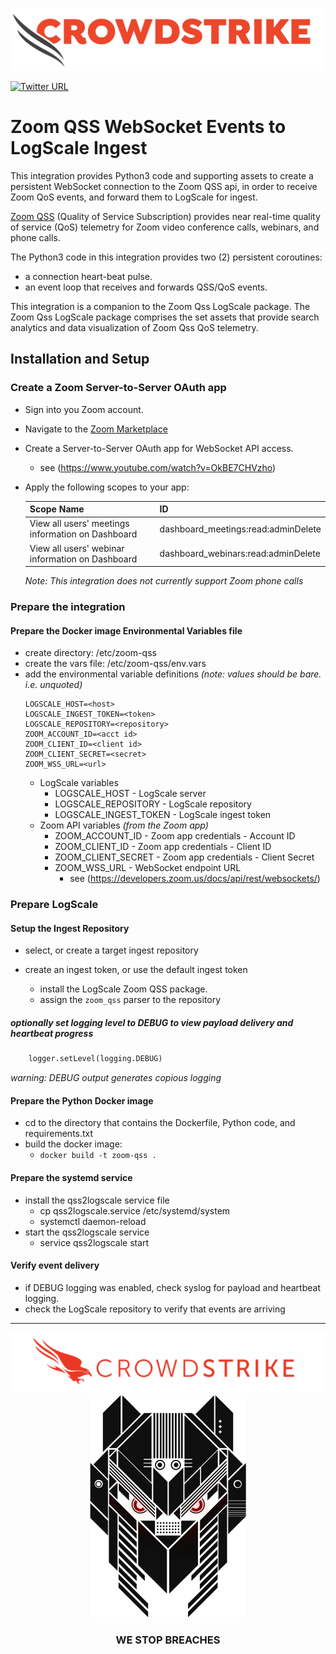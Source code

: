 ![CrowdStrike Zoom QSS_to_LogScale](/docs/assets/cs-logo.png)

[![Twitter URL](https://img.shields.io/twitter/url?label=Follow%20%40CrowdStrike&style=social&url=https%3A%2F%2Ftwitter.com%2FCrowdStrike)](https://twitter.com/CrowdStrike)<br/>

# Zoom QSS WebSocket Events to LogScale Ingest

This integration provides Python3 code and supporting assets to create a persistent WebSocket connection to the Zoom QSS api, in order to receive Zoom QoS events, and forward them to LogScale for ingest.

[Zoom QSS](https://explore.zoom.us/en/qss/) (Quality of Service Subscription) provides near real-time quality of service (QoS) telemetry for Zoom video conference calls, webinars, and phone calls.

The Python3 code in this integration provides two (2) persistent coroutines:
- a connection heart-beat pulse.
- an event loop that receives and forwards QSS/QoS events.

This integration is a companion to the Zoom Qss LogScale package.
The Zoom Qss LogScale package comprises the set assets that provide search analytics and data visualization of Zoom Qss QoS telemetry.

## Installation and Setup
### Create a Zoom Server-to-Server OAuth app
- Sign into you Zoom account.
- Navigate to the [Zoom Marketplace](https://marketplace.zoom.us/develop/create)
- Create a Server-to-Server OAuth app for WebSocket API access.
    - see (https://www.youtube.com/watch?v=OkBE7CHVzho)
- Apply the following scopes to your app:

    |Scope Name|ID|
    |----------|--|
    |View all users' meetings information on Dashboard|dashboard_meetings:read:adminDelete|
    |View all users' webinar information on Dashboard|dashboard_webinars:read:adminDelete|

    *Note: This integration does not currently support Zoom phone calls*
### Prepare the integration


#### Prepare the Docker image Environmental Variables file
- create directory: /etc/zoom-qss 
- create the vars file: /etc/zoom-qss/env.vars
- add the environmental variable definitions *(note: values should be bare. i.e. unquoted)*
    ```
    LOGSCALE_HOST=<host>
    LOGSCALE_INGEST_TOKEN=<token>
    LOGSCALE_REPOSITORY=<repository>
    ZOOM_ACCOUNT_ID=<acct id>
    ZOOM_CLIENT_ID=<client id>
    ZOOM_CLIENT_SECRET=<secret>
    ZOOM_WSS_URL=<url>
    ```
    - LogScale variables
      - LOGSCALE_HOST - LogScale server
      - LOGSCALE_REPOSITORY - LogScale repository
      - LOGSCALE_INGEST_TOKEN - LogScale ingest token
    - Zoom API variables *(from the Zoom app)*
      - ZOOM_ACCOUNT_ID - Zoom app credentials - Account ID
      - ZOOM_CLIENT_ID - Zoom app credentials - Client ID
      - ZOOM_CLIENT_SECRET - Zoom app credentials - Client Secret
      - ZOOM_WSS_URL - WebSocket endpoint URL
        - see (https://developers.zoom.us/docs/api/rest/websockets/)

### Prepare LogScale
#### Setup the Ingest Repository
- select, or create a target ingest repository

- create an ingest token, or use the default ingest token
    - install the LogScale Zoom QSS package.
    - assign the ```zoom_qss``` parser to the repository

##### optionally set logging level to DEBUG to view payload delivery and heartbeat progress
```python
    logger.setLevel(logging.DEBUG)
```
*warning: DEBUG output generates copious logging*

#### Prepare the Python Docker image
- cd to the directory that contains the Dockerfile, Python code, and requirements.txt
- build the docker image:
    - ```docker build -t zoom-qss .```


#### Prepare the systemd service
- install the qss2logscale service file
    - cp qss2logscale.service /etc/systemd/system
    - systemctl daemon-reload
- start the qss2logscale service 
    - service qss2logscale start
#### Verify event delivery
- if DEBUG logging was enabled, check syslog for payload and heartbeat logging.
- check the LogScale repository to verify that events are arriving

---

<p align="center"><img src="/docs/assets/cs-logo-footer.png"><BR/><img width="250px" src="/docs/assets/adversary-red-eyes.png"></P>
<h3><P align="center">WE STOP BREACHES</P></h3>